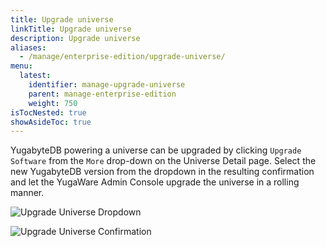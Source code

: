 ```yaml
---
title: Upgrade universe
linkTitle: Upgrade universe
description: Upgrade universe
aliases:
  - /manage/enterprise-edition/upgrade-universe/
menu:
  latest:
    identifier: manage-upgrade-universe
    parent: manage-enterprise-edition
    weight: 750
isTocNested: true
showAsideToc: true
---
```


YugabyteDB powering a universe can be upgraded by clicking `Upgrade Software` from the `More` drop-down on the Universe Detail page. Select the new YugabyteDB version from the dropdown in the resulting confirmation and let the YugaWare Admin Console upgrade the universe in a rolling manner. 

![Upgrade Universe Dropdown](/images/ee/upgrade-univ-1.png)

![Upgrade Universe Confirmation](/images/ee/upgrade-univ-2.png)
